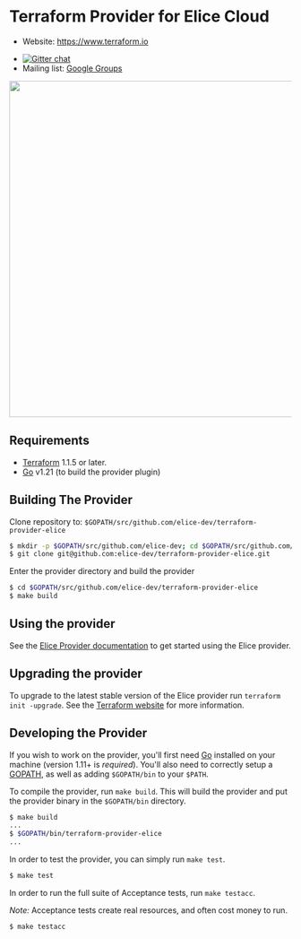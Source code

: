 # Terraform Provider for Elice Cloud

- Website: https://www.terraform.io
<!-- - Documentation: https://www.terraform.io/docs/providers/elice/index.html -->
- [![Gitter chat](https://badges.gitter.im/hashicorp-terraform/Lobby.png)](https://gitter.im/hashicorp-terraform/Lobby)
- Mailing list: [Google Groups](http://groups.google.com/group/terraform-tool)

<img src="https://cdn.jsdelivr.net/gh/hashicorp/terraform-website@master/public/img/logo-hashicorp.svg" width="600px">

## Requirements

- [Terraform](https://www.terraform.io/downloads.html) 1.1.5 or later.
- [Go](https://golang.org/doc/install) v1.21 (to build the provider plugin)

## Building The Provider

Clone repository to: `$GOPATH/src/github.com/elice-dev/terraform-provider-elice`

```sh
$ mkdir -p $GOPATH/src/github.com/elice-dev; cd $GOPATH/src/github.com/elice-dev
$ git clone git@github.com:elice-dev/terraform-provider-elice.git
```

Enter the provider directory and build the provider

```sh
$ cd $GOPATH/src/github.com/elice-dev/terraform-provider-elice
$ make build
```

## Using the provider

See the [Elice Provider documentation](http://www.terraform.io/docs/providers/elice/index.html) to get started using the Elice provider.

## Upgrading the provider

To upgrade to the latest stable version of the Elice provider run `terraform init -upgrade`. See the [Terraform website](https://www.terraform.io/docs/configuration/providers.html#provider-versions) for more information.

## Developing the Provider

If you wish to work on the provider, you'll first need [Go](http://www.golang.org) installed on your machine (version 1.11+ is _required_). You'll also need to correctly setup a [GOPATH](http://golang.org/doc/code.html#GOPATH), as well as adding `$GOPATH/bin` to your `$PATH`.

To compile the provider, run `make build`. This will build the provider and put the provider binary in the `$GOPATH/bin` directory.

```sh
$ make build
...
$ $GOPATH/bin/terraform-provider-elice
...
```

In order to test the provider, you can simply run `make test`.

```sh
$ make test
```

In order to run the full suite of Acceptance tests, run `make testacc`.

_Note:_ Acceptance tests create real resources, and often cost money to run.

```sh
$ make testacc
```